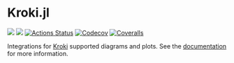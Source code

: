 # Kroki.jl

[![](https://img.shields.io/badge/docs-stable-blue.svg)](https://bauglir.github.io/Kroki.jl/stable)
[![](https://img.shields.io/badge/docs-latest-blue.svg)](https://bauglir.github.io/Kroki.jl/latest)
[![Actions Status](https://github.com/bauglir/Kroki.jl/workflows/CI/badge.svg)](https://github.com/bauglir/Kroki.jl/actions)
[![Codecov](https://codecov.io/gh/bauglir/Kroki.jl/branch/development/graph/badge.svg)](https://codecov.io/gh/bauglir/Kroki.jl)
[![Coveralls](https://coveralls.io/repos/github/bauglir/Kroki.jl/badge.svg?branch=development)](https://coveralls.io/github/bauglir/Kroki.jl?branch=development)

Integrations for [Kroki](https://kroki.io) supported diagrams and plots. See
the [documentation](https://bauglir.github.io/Kroki.jl/stable) for more
information.
